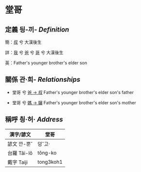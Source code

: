 # 堂哥
## 定義 딍-끼- _Definition_
簡：[叔](member11.md) 兮 大漢後生

詳：[我](member1.md) 兮 [爸](member2.md) 兮 [哥](member11.md) 兮 大漢後生

英：Father's younger brother's elder son

## 關係 관·희- _Relationships_

- 堂哥 兮 [爸 → 叔](member11.md) Father's younger brother's elder son's father

- 堂哥 兮 [媽 → 嬸](member34.md) Father's younger brother's elder son's mother



## 稱呼 칑·허· _Address_

漢字/諺文 | 堂哥
--- | ---
諺文 깐-뿐ˆ | 덩ˆ고·
台羅 Tâi-lô | tông-ko
戴字 Taiji | tong3koh1


